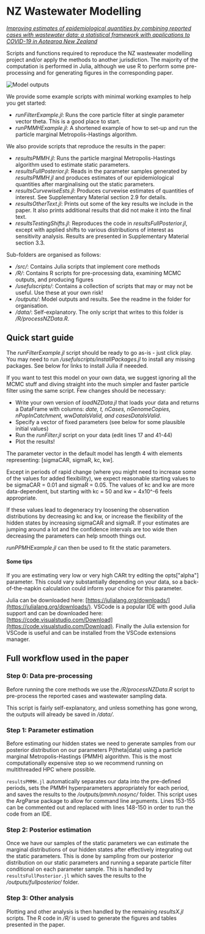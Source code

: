 # NZ Wastewater Modelling

*[Improving estimates of epidemiological quantities by combining reported cases with wastewater data: a statistical framework with applications to COVID-19 in Aotearoa New Zealand](https://www.medrxiv.org/content/10.1101/2023.08.14.23294060v1)*

Scripts and functions required to reproduce the NZ wastewater modelling project and/or apply the methods to another jurisdiction. The majority of the computation is performed in Julia, although we use R to perform some pre-processing and for generating figures in the corresponding paper.

![Model outputs](/outputs/results/figure3_results.png "Model outputs")

We provide some example scripts with minimal working examples to help you get started:
 - *runFilterExample.jl*: Runs the core particle filter at single parameter vector theta. This is a good place to start.
 - *runPMMHExample.jl*: A shortened example of how to set-up and run the particle marginal Metropolis-Hastings algorithm.

We also provide scripts that reproduce the results in the paper:
 - *resultsPMMH.jl*: Runs the particle marginal Metropolis-Hastings algorithm used to estimate static parameters.
 - *resultsFullPosterior.jl*: Reads in the parameter samples generated by *resultsPMMH.jl* and produces estimates of our epidemiological quantities after marginalising out the static parameters.
 - *resultsCurvewiseEsts.jl*: Produces curvewise estimates of quantities of interest. See Supplementary Material section 2.9 for details.
 - *resultsOtherText.jl*: Prints out some of the key results we include in the paper. It also prints additional results that did not make it into the final text.
 - *resultsTestingShifts.jl*: Reproduces the code in *resultsFullPosterior.jl*, except with applied shifts to various distributions of interest as sensitivity analysis. Results are presented in Supplementary Material section 3.3.

Sub-folders are organised as follows:
 - */src/*: Contains Julia scripts that implement core methods
 - */R/*: Contains R scripts for pre-processing data, examining MCMC outputs, and producing figures
 - */usefulscripts/*: Contains a collection of scripts that may or may not be useful. Use these at your own risk!
 - */outputs/*: Model outputs and results. See the readme in the folder for organisation.
 - */data/*: Self-explanatory. The only script that writes to this folder is */R/processNZData.R*.


## Quick start guide

The *runFilterExample.jl* script should be ready to go as-is - just click play. You may need to run */usefulscripts/installPackages.jl* to install any missing packages. See below for links to install Julia if neeeded.

If you want to test this model on your own data, we suggest ignoring all the MCMC stuff and diving straight into the much simpler and faster particle filter using the same script. Few changes should be necessary:
- Write your own version of *loadNZData.jl* that loads your data and returns a DataFrame with columns: *date, t, nCases, nGenomeCopies, nPopInCatchment, wwDataIsValid, and casesDataIsValid*.
- Specify a vector of fixed parameters (see below for some plausible initial values)
- Run the *runFilter.jl* script on your data (edit lines 17 and 41-44)
- Plot the results!

The parameter vector in the default model has length 4 with elements representing: [sigmaCAR, sigmaR, kc, kw].

Except in periods of rapid change (where you might need to increase some of the values for added flexibility), we expect reasonable starting values to be sigmaCAR = 0.01 and sigmaR = 0.05. The values of kc and kw are more data-dependent, but starting with kc = 50 and kw = 4x10^-6 feels appropriate.

If these values lead to degeneracy try loosening the observation distributions by decreasing kc and kw, or increase the flexibility of the hidden states by increasing sigmaCAR and sigmaR. If your estimates are jumping around a lot and the confidence intervals are too wide then decreasing the parameters can help smooth things out.

*runPPMHExample.jl* can then be used to fit the static parameters.

#### Some tips

If you are estimating very low or very high CARt try editing the opts["alpha"] parameter. This could vary substantially depending on your data, so a back-of-the-napkin calculation could inform your choice for this parameter.

Julia can be downloaded here: [https://julialang.org/downloads/](https://julialang.org/downloads/).
VSCode is a popular IDE with good Julia support and can be downloaded here: [https://code.visualstudio.com/Download](https://code.visualstudio.com/Download). Finally the Julia extension for VSCode is useful and can be installed from the VSCode extensions manager.


## Full workflow used in the paper

### Step 0: Data pre-processing

Before running the core methods we use the */R/processNZData.R* script to pre-process the reported cases and wastewater sampling data.

This script is fairly self-explanatory, and unless something has gone wrong, the outputs will already be saved in */data/*.

### Step 1: Parameter estimation

Before estimating our hidden states we need to generate samples from our posterior distribution on our parameters P(theta|data) using a particle marginal Metropolis-Hastings (PMMH) algorithm. This is the most computationally expensive step so we recommend running on multithreaded HPC where possible.

``resultsPMMH.jl`` automatically separates our data into the pre-defined periods, sets the PMMH hyperparameters appropriately for each period, and saves the results to the */outputs/pmmh.nosync/* folder. This script uses the ArgParse package to allow for command line arguments. Lines 153-155 can be commented out and replaced with lines 148-150 in order to run the code from an IDE.

### Step 2: Posterior estimation

Once we have our samples of the static parameters we can estimate the marginal distributions of our hidden states after effectively integrating out the static parameters. This is done by sampling from our posterior distribution on our static parameters and running a separate particle filter conditional on each parameter sample. This is handled by ``resultsFullPosterior.jl`` which saves the results to the */outputs/fullposterior/* folder.

### Step 3: Other analysis

Plotting and other analysis is then handled by the remaining *resultsX.jl* scripts. The R code in */R/* is used to generate the figures and tables presented in the paper.
